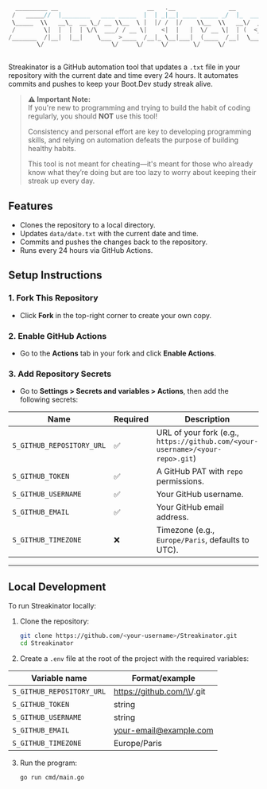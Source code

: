 ```go
  _________ __                         __   .__               __                
 /   _____//  |________   ____ _____  |  | _|__| ____ _____ _/  |_  ___________ 
 \_____  \\   __\_  __ \_/ __ \\__  \ |  |/ /  |/    \\__  \\   __\/  _ \_  __ \
 /        \|  |  |  | \/\  ___/ / __ \|    <|  |   |  \/ __ \|  | (  <_> )  | \/
/_______  /|__|  |__|    \___  >____  /__|_ \__|___|  (____  /__|  \____/|__|   
        \/                   \/     \/     \/       \/     \/                   
                                                                                               
```

Streakinator is a GitHub automation tool that updates a `.txt` file in your repository with the current date and time every 24 hours. It automates commits and pushes to keep your Boot.Dev study streak alive.



> **⚠ Important Note:**  
> If you're new to programming and trying to build the habit of coding regularly, you should **NOT** use this tool!  
>  
> Consistency and personal effort are key to developing programming skills, and relying on automation defeats the purpose of building healthy habits.  
>  
> This tool is not meant for cheating—it's meant for those who already know what they’re doing but are too lazy to worry about keeping their streak up every day.



## Features
- Clones the repository to a local directory.
- Updates `data/date.txt` with the current date and time.
- Commits and pushes the changes back to the repository.
- Runs every 24 hours via GitHub Actions.


## Setup Instructions

### **1. Fork This Repository**
- Click **Fork** in the top-right corner to create your own copy.

### **2. Enable GitHub Actions**
- Go to the **Actions** tab in your fork and click **Enable Actions**.

### **3. Add Repository Secrets**
- Go to **Settings > Secrets and variables > Actions**, then add the following secrets:

| Name                  | Required | Description                                    |
|-----------------------|----------|------------------------------------------------|
| `S_GITHUB_REPOSITORY_URL` | ✅      | URL of your fork (e.g., `https://github.com/<your-username>/<your-repo>.git`) |
| `S_GITHUB_TOKEN`        | ✅      | A GitHub PAT with `repo` permissions.          |
| `S_GITHUB_USERNAME`     | ✅      | Your GitHub username.                          |
| `S_GITHUB_EMAIL`        | ✅      | Your GitHub email address.                     |
| `S_GITHUB_TIMEZONE`     | ❌      | Timezone (e.g., `Europe/Paris`, defaults to UTC). |

---

## Local Development
To run Streakinator locally:
1. Clone the repository:
   ```bash
   git clone https://github.com/<your-username>/Streakinator.git
   cd Streakinator
2. Create a `.env` file at the root of the project with the required variables:


| Variable name                  | Format/example                                  
|-----------------------|----------|
|`S_GITHUB_REPOSITORY_URL`	| https://github.com/\\<your-username>/<your-repo>.git
|`S_GITHUB_TOKEN`	        | string
|`S_GITHUB_USERNAME`            | string
|`S_GITHUB_EMAIL`               | your-email@example.com
|`S_GITHUB_TIMEZONE`            | Europe/Paris

3. Run the program:
	 ```bash   
	go run cmd/main.go
